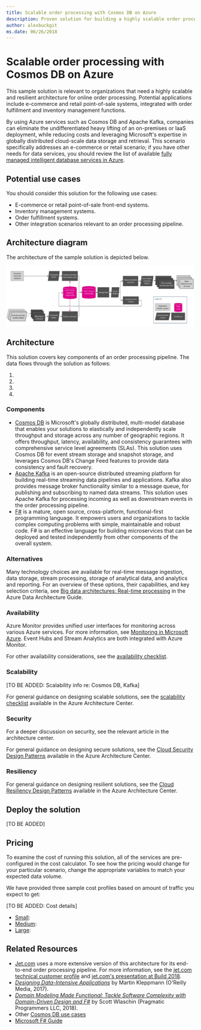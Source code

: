 ```yaml
---
title: Scalable order processing with Cosmos DB on Azure 
description: Proven solution for building a highly scalable order processing pipeline using Cosmos DB on Azure.
author: alexbuckgit
ms.date: 06/26/2018
---
```


# Scalable order processing with Cosmos DB on Azure

This sample solution is relevant to organizations that need a highly scalable and resilient architecture for online order processing. Potential applications include e-commerce and retail point-of-sale systems, integrated with order fulfillment and inventory management functions. 

By using Azure services such as Cosmos DB and Apache Kafka, companies can eliminate the undifferentiated heavy lifting of an on-premises or IaaS deployment, while reducing costs and leveraging Microsoft's expertise in globally distributed cloud-scale data storage and retrieval. This scenario specifically addresses an e-commerce or retail scenario; if you have other needs for data services, you should review the list of available [fully managed intelligent database services in Azure][product-category].

## Potential use cases

You should consider this solution for the following use cases:

* E-commerce or retail point-of-sale front-end systems.
* Inventory management systems.
* Order fulfillment systems.
* Other integration scenarios relevant to an order processing pipeline.

## Architecture diagram

The architecture of the sample solution is depicted below.

![Sample solution architecture for a scalable order processing pipeline][architecture-diagram]

## Architecture

This solution covers key components of an order processing pipeline. The data flows through the solution as follows:

1. 
2. 
3. 
4. 

### Components

* [Cosmos DB][docs-cosmos-db] is Microsoft's globally distributed, multi-model database that enables your solutions to elastically and independently scale throughput and storage across any number of geographic regions. It offers throughput, latency, availability, and consistency guarantees with comprehensive service level agreements (SLAs). This solution uses Cosmos DB for event stream storage and snapshot storage, and leverages Cosmos DB's Change Feed features to provide data consistency and fault recovery. 
* [Apache Kafka][docs-apache-kafka] is an open-source distributed streaming platform for building real-time streaming data pipelines and applications. Kafka also provides message broker functionality similar to a message queue, for publishing and subscribing to named data streams. This solution uses Apache Kafka for processing incoming as well as downstream events in the order processing pipeline. 
* [F#](https://fsharp.org/) is a mature, open source, cross-platform, functional-first programming language. It empowers users and organizations to tackle complex computing problems with simple, maintainable and robust code. F# is an effective language for building microservices that can be deployed and tested independently from other components of the overall system. 

### Alternatives

Many technology choices are available for real-time message ingestion, data storage, stream processing, storage of analytical data, and analytics and reporting. For an overview of these options, their capabilities, and key selection criteria, see [Big data architectures: Real-time processing](/azure/architecture/data-guide/technology-choices/real-time-ingestion) in the Azure Data Architecture Guide.

### Availability

Azure Monitor provides unified user interfaces for monitoring across various Azure services. For more information, see [Monitoring in Microsoft Azure](/azure/monitoring-and-diagnostics/monitoring-overview). Event Hubs and Stream Analytics are both integrated with Azure Monitor. 

For other availability considerations, see the [availability checklist][availability].

### Scalability

[TO BE ADDED: Scalability info re: Cosmos DB, Kafka]

For general guidance on designing scalable solutions, see the [scalability checklist][scalability] available in the Azure Architecture Center.

### Security

For a deeper discussion on security, see the relevant article in the architecture center.

For general guidance on designing secure solutions, see the [Cloud Security Design Patterns][security] available in the Azure Architecture Center.

### Resiliency

For general guidance on designing resilient solutions, see the [Cloud Resiliency Design Patterns][resiliency] available in the Azure Architecture Center.

## Deploy the solution

[TO BE ADDED]

## Pricing

To examine the cost of running this solution, all of the services are pre-configured in the cost calculator.  To see how the pricing would change for your particular scenario, change the appropriate variables to match your expected data volume.

We have provided three sample cost profiles based on amount of traffic you expect to get:

[TO BE ADDED: Cost details]

* [Small][small-pricing]: 
* [Medium][medium-pricing]: 
* [Large][large-pricing]: 

## Related Resources

* [Jet.com](https://jet.com) uses a more extensive version of this architecture for its end-to-end order processing pipeline. For more information, see the [jet.com technical customer profile][source-document] and [jet.com's presentation at Build 2018][source-presentation]. 
* _[Designing Data-Intensive Applications](https://dataintensive.net/)_ by Martin Kleppmann (O'Reilly Media, 2017).
* _[Domain Modeling Made Functional: Tackle Software Complexity with Domain-Driven Design and F#](https://pragprog.com/book/swdddf/domain-modeling-made-functional)_ by Scott Wlaschin (Pragmatic Programmers LLC, 2018).
* Other [Cosmos DB use cases][docs-cosmos-db-use-cases]
* [Microsoft F# Guide][docs-f-sharp]

<!-- links -->
[product-category]: https://azure.microsoft.com/product-categories/databases/
[source-document]: https://customers.microsoft.com/en-us/story/jet-com-powers-innovative-e-commerce-engine-on-azure-in-less-than-12-months
[source-presentation]: https://channel9.msdn.com/events/Build/2018/BRK3602
[small-pricing]: https://azure.com/e/74149ec312c049ccba79bfb3cfa67606
[medium-pricing]: https://azure.com/e/4fc94f7376de484d8ae67a6958cae60a
[large-pricing]: https://azure.com/e/7da8804396f9428a984578700003ba42
[architecture-diagram]: ./images/architecture-diagram-cosmos-db.png
[docs-cosmos-db]: /azure/cosmos-db
[docs-cosmos-db-use-cases]: /azure/cosmos-db/use-cases
[docs-f-sharp]: /dotnet/fsharp/
[docs-apache-kafka]: /azure/hdinsight/kafka/apache-kafka-introduction
[docs-event-hubs]: /azure/event-hubs/event-hubs-what-is-event-hubs
[docs-stream-analytics]: /azure/stream-analytics/stream-analytics-introduction
[docs-blob-storage]: /azure/storage/blobs/storage-blobs-introduction
[availability]: /azure/architecture/checklist/availability
[scalability]: /azure/architecture/checklist/scalability
[resiliency]: /azure/architecture/patterns/category/resiliency/
[security]: /azure/architecture/patterns/category/security